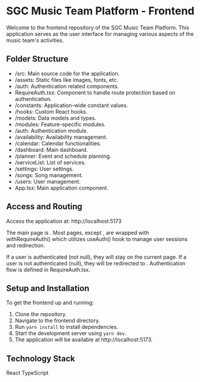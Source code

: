 # SGC Music Team Platform - Frontend

Welcome to the frontend repository of the SGC Music Team Platform. This application serves as the user interface for managing various aspects of the music team's activities.

## Folder Structure

- /src: Main source code for the application.
- /assets: Static files like images, fonts, etc.
- /auth: Authentication related components.
- RequireAuth.tsx: Component to handle route protection based on authentication.
- /constants: Application-wide constant values.
- /hooks: Custom React hooks.
- /models: Data models and types.
- /modules: Feature-specific modules.
- /auth: Authentication module.
- /availability: Availability management.
- /calendar: Calendar functionalities.
- /dashboard: Main dashboard.
- /planner: Event and schedule planning.
- /serviceList: List of services.
- /settings: User settings.
- /songs: Song management.
- /users: User management.
- App.tsx: Main application component.

## Access and Routing

Access the application at: http://localhost:5173

The main page is <DashboardPage />. Most pages, except <LoginPage />, are wrapped with withRequireAuth() which utilizes useAuth() hook to manage user sessions and redirection.

If a user is authenticated (not null), they will stay on the current page.
If a user is not authenticated (null), they will be redirected to <LoginPage />.
Authentication flow is defined in RequireAuth.tsx.

## Setup and Installation

To get the frontend up and running:

1. Clone the repository.
2. Navigate to the frontend directory.
3. Run `yarn install` to install dependencies.
4. Start the development server using `yarn dev`.
5. The application will be available at http://localhost:5173.

## Technology Stack

React
TypeScript
